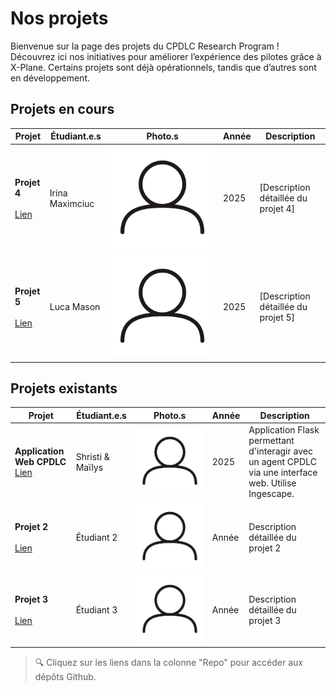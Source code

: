 # Nos projets

Bienvenue sur la page des projets du CPDLC Research Program ! Découvrez ici nos initiatives pour améliorer l’expérience des pilotes grâce à X-Plane. Certains projets sont déjà opérationnels, tandis que d’autres sont en développement.

## Projets en cours

| Projet                                   | Étudiant.e.s     | Photo.s                  | Année | Description                                |
|------------------------------------------|--------------|------------------------|-------|--------------------------------------------|
| **Projet 4**<br/><br/>[Lien](https://github.com/UXFlight/cpdlc-comms)        | Irina Maximciuc   | ![Photo](img/user.png) | 2025 | [Description détaillée du projet 4]        |
| **Projet 5**<br/><br/>[Lien](https://github.com/UXFlight/HVS-2022)        | Luca Mason   | ![Photo](img/user.png) | 2025 | [Description détaillée du projet 5]        |

## Projets existants

| Projet                                                        | Étudiant.e.s         | Photo.s                  | Année | Description                                                                                                  |
|---------------------------------------------------------------|------------------|------------------------|-------|--------------------------------------------------------------------------------------------------------------|
| **Application Web CPDLC**<br/>[Lien](https://github.com/UXFlight/cpdlc-flask-app) | Shristi & Maïlys | ![Photo](img/user.png) | 2025  | Application Flask permettant d'interagir avec un agent CPDLC via une interface web. Utilise Ingescape.       |
| **Projet 2**<br/><br/>[Lien](URL)                              | Étudiant 2       | ![Photo](img/user.png) | Année | Description détaillée du projet 2                                                                            |
| **Projet 3**<br/><br/>[Lien](URL)                              | Étudiant 3       | ![Photo](img/user.png) | Année | Description détaillée du projet 3                                                                            |

> 🔍 Cliquez sur les liens dans la colonne "Repo" pour accéder aux dépôts Github.
